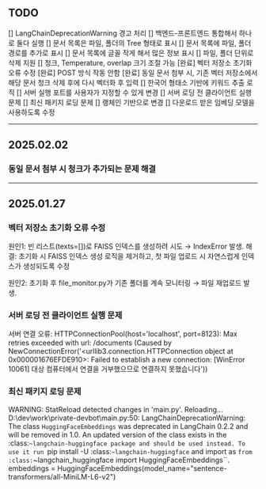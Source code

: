 ## TODO

[] LangChainDeprecationWarning 경고 처리
[] 백엔드-프론트엔드 통합해서 하나로 둘다 실행
[] 문서 목록은 파일, 폴더의 Tree 형태로 표시
[] 문서 목록에 파일, 폴더 경로를 추가로 표시
[] 문서 목록에 글꼴 작게 해서 많은 정보 표시
[] 파일, 폴더 단위로 삭제 지원
[] 청크, Temperature, overlap 크기 조절 가능
[완료] 벡터 저장소 초기화 오류 수정
[완료] POST 방식 작동 안함
[완료] 동일 문서 첨부 시, 기존 벡터 저장소에서 해당 문서 청크 삭제 후에 다시 벡터화 후 입력
[] 한국어 형태소 기반에 키워드 추출 로직
[] 서버 실행 포트를 사용자가 지정할 수 있게 변경
[] 서버 로딩 전 클라이언트 실행 문제
[] 최신 패키지 로딩 문제
[] 랭체인 기반으로 변경
[] 다운로드 받은 임베딩 모델을 사용하도록 수정

---

## 2025.02.02
### 동일 문서 첨부 시 청크가 추가되는 문제 해결

---

## 2025.01.27

### 벡터 저장소 초기화 오류 수정

원인1: 빈 리스트(texts=[])로 FAISS 인덱스를 생성하려 시도 → IndexError 발생.
해결: 초기화 시 FAISS 인덱스 생성 로직을 제거하고, 첫 파일 업로드 시 자연스럽게 인덱스가 생성되도록 수정

원인2: 초기화 후 file_monitor.py가 기존 폴더를 계속 모니터링 → 파일 재업로드 발생.

### 서버 로딩 전 클라이언트 실행 문제

서버 연결 오류: HTTPConnectionPool(host='localhost', port=8123): Max retries exceeded with url: /documents (Caused by NewConnectionError('<urllib3.connection.HTTPConnection object at 0x000001676EFDE910>: Failed to establish a new connection: [WinError 10061] 대상 컴퓨터에서 연결을 거부했으므로 연결하지 못했습니다'))

### 최신 패키지 로딩 문제
WARNING:  StatReload detected changes in 'main.py'. Reloading...
D:\dev\work\private-devbot\main.py:50: LangChainDeprecationWarning: The class `HuggingFaceEmbeddings` was deprecated in LangChain 0.2.2 and will be removed in 1.0. An updated version of the class exists in the :class:`~langchain-huggingface package and should be used instead. To use it run `pip install -U :class:`~langchain-huggingface` and import as `from :class:`~langchain_huggingface import HuggingFaceEmbeddings``.
  embeddings = HuggingFaceEmbeddings(model_name="sentence-transformers/all-MiniLM-L6-v2")
